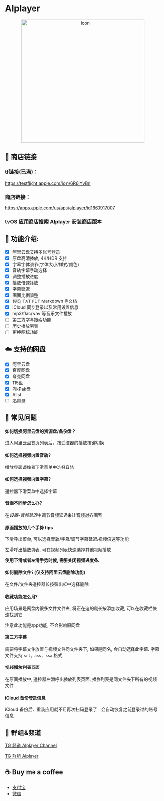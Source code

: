 # Alplayer

<div align="center">

<img src="https://github.com/FaiChou/Aliplayer_About/blob/main/icon500.png?raw=true" alt="icon" width="400"/>

</div>

## 📲 商店链接

### tf链接(已满)：

https://testflight.apple.com/join/6R6lYvBn

### 商店链接：

https://apps.apple.com/us/app/alplayer/id1660917007


### tvOS 应用商店搜索 Alplayer 安装商店版本

## 👀 功能介绍:

- [x] 阿里云盘支持多账号登录
- [x] 原盘高清播放, 4K/HDR 支持
- [x] 字幕字体调节(字体大小/样式/颜色)
- [x] 音轨字幕手动选择
- [x] 调整播放进度
- [x] 播放倍速播放
- [x] 字幕延迟
- [x] 画面比例调整
- [x] 预览 TXT PDF Markdown 等文档
- [x] iCloud 同步登录以及常用设置信息
- [x] mp3/flac/wav 等音乐文件播放
- [ ] 第三方字幕搜索功能
- [ ] 历史播放列表
- [ ] 更换图标功能

## ☁️ 支持的网盘

- [x] 阿里云盘
- [x] 百度网盘
- [x] 夸克网盘
- [x] 115盘
- [x] PikPak盘
- [x] Alist
- [ ] 迅雷盘

## 🤯 常见问题


#### 如何切换阿里云盘的资源盘/备份盘？

进入阿里云盘首页列表后，按遥控器的播放按键切换

#### 如何选择视频内置音轨?

播放界面遥控器下滑菜单中选择音轨

#### 如何选择视频内置字幕?

遥控器下滑菜单中选择字幕

#### 音画不同步怎么办?

在*设置-音频延迟*中调节音频延迟来让音频对齐画面

#### 原画播放的几个手势 tips

下滑呼出菜单, 可以选择音轨/字幕/调节字幕延迟/视频倍速等功能

左滑呼出播放列表, 可在视频列表快速选择其他视频播放

**使用下滑或者左滑手势时候, 需要关闭视频进度条.**

#### 如何删除文件? (仅支持阿里云盘删除功能)

在文件/文件夹遥控器长按弹出框中选择删除

#### 收藏功能怎么用? 

应用场景是网盘内很多文件文件夹, 将正在追的剧长按添加收藏, 可以在收藏栏快速找到它

注意此功能是app功能, 不会影响原网盘

#### 第三方字幕

需要将字幕文件放置与视频文件同文件夹下, 如果是同名, 会自动选择此字幕. 字幕文件支持 `srt, ass, ssa` 格式

#### 视频播放列表页面

在原画播放中, 遥控器左滑呼出播放列表页面, 播放列表是同文件夹下所有的视频文件

#### iCloud 备份登录信息

iCloud 备份后，重装应用就不用再次扫码登录了，会自动恢复之前登录过的账号信息


## 💬 群组&频道

[TG 频道 Alplayer Channel](https://t.me/alplayer_channel)

[TG 群组 Alplayer](https://t.me/+KqyPiIEiqM4zMjk1)

## ☕️ Buy me a coffee

- [支付宝](https://github.com/FaiChou/uCopy/blob/main/oss/ali.JPG?raw=true)
- [微信](https://github.com/FaiChou/uCopy/blob/main/oss/wechat.JPG?raw=true)

